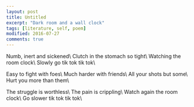 ```yaml
---
layout: post
title: Untitled
excerpt: "Dark room and a wall clock"
tags: [literature, self, poem]
modified: 2016-07-27
comments: true
---
```


Numb, inert and sickened\\ 
Clutch in the stomach so tight\\
Watching the room clock\\
Slowly go tik tok tik tok\\

Easy to fight with foes\\
Much harder with friends\\
All your shots but some\\
Hurt you more than them\\

The struggle is worthless\\
The pain is crippling\\
Watch again the room clock\\
Go slower tik tok tik tok\\